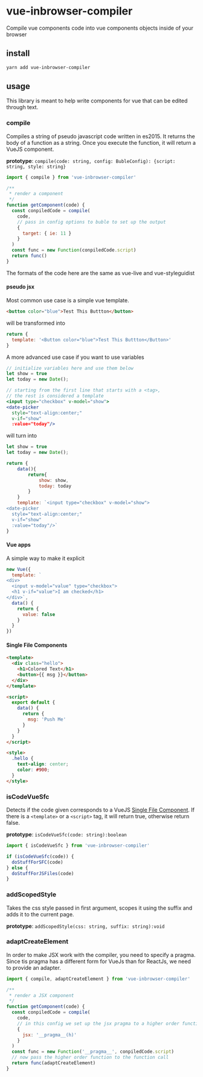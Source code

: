 # vue-inbrowser-compiler

Compile vue components code into vue components objects inside of your browser

## install

```bash
yarn add vue-inbrowser-compiler
```

## usage

This library is meant to help write components for vue that can be edited through text.

### compile

Compiles a string of pseudo javascript code written in es2015. It returns the body of a function as a string. Once you execute the function, it will return a VueJS component.

**prototype**: `compile(code: string, config: BubleConfig): {script: string, style: string}`

```js
import { compile } from 'vue-inbrowser-compiler'

/**
 * render a component
 */
function getComponent(code) {
  const conpiledCode = compile(
    code,
    // pass in config options to buble to set up the output
    {
      target: { ie: 11 }
    }
  )
  const func = new Function(conpiledCode.script)
  return func()
}
```

The formats of the code here are the same as vue-live and vue-styleguidist

#### pseudo jsx

Most common use case is a simple vue template.

```html
<button color="blue">Test This Buttton</button>
```

will be transformed into

```js
return {
  template: '<Button color="blue">Test This Buttton</Button>'
}
```

A more advanced use case if you want to use variables

```jsx
// initialize variables here and use them below
let show = true
let today = new Date();

// starting from the first line that starts with a <tag>,
// the rest is considered a template
<input type="checkbox" v-model="show">
<date-picker
  style="text-align:center;"
  v-if="show"
  :value="today"/>
```

will turn into

```js
let show = true
let today = new Date();

return {
    data(){
        return{
            show: show,
            today: today
        }
    }
    template: `<input type="checkbox" v-model="show">
<date-picker
  style="text-align:center;"
  v-if="show"
  :value="today"/>`
}
```

#### Vue apps

A simple way to make it explicit

```js
new Vue({
  template: `
<div>
  <input v-model="value" type="checkbox">
  <h1 v-if="value">I am checked</h1>
</div>`,
  data() {
    return {
      value: false
    }
  }
})
```

#### Single File Components

```html
<template>
  <div class="hello">
    <h1>Colored Text</h1>
    <button>{{ msg }}</button>
  </div>
</template>

<script>
  export default {
    data() {
      return {
        msg: 'Push Me'
      }
    }
  }
</script>

<style>
  .hello {
    text-align: center;
    color: #900;
  }
</style>
```

### isCodeVueSfc

Detects if the code given corresponds to a VueJS [Single File Component](https://vuejs.org/v2/guide/single-file-components.html). If there is a `<template>` or a `<script>` tag, it will return true, otherwise return false.

**prototype**: `isCodeVueSfc(code: string):boolean`

```js
import { isCodeVueSfc } from 'vue-inbrowser-compiler'

if (isCodeVueSfc(code)) {
  doStuffForSFC(code)
} else {
  doStuffForJSFiles(code)
}
```

### addScopedStyle

Takes the css style passed in first argument, scopes it using the suffix and adds it to the current page.

**prototype**: `addScopedStyle(css: string, suffix: string):void`

### adaptCreateElement

In order to make JSX work with the compiler, you need to specify a pragma. Since tis pragma has a different form for VueJs than for ReactJs, we need to provide an adapter.

```js
import { compile, adaptCreateElement } from 'vue-inbrowser-compiler'

/**
 * render a JSX component
 */
function getComponent(code) {
  const conpiledCode = compile(
    code,
    // in this config we set up the jsx pragma to a higher order function
    {
      jsx: '__pragma__(h)'
    }
  )
  const func = new Function('__pragma__', conpiledCode.script)
  // now pass the higher order function to the function call
  return func(adaptCreateElement)
}
```
